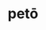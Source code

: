 ---
title: petō
meaning: to look for, to head for
ch: [five, mt, mt5thru7, ss, ss4, 7r, nineteen, twentyfour, 24rv]
pos: verb
inf: petere
secondppstem: pet
infend: ere
thirdpp: petīvī
fourthpp: petītus
conjugation: third
derivatives: petition, appetite
allmeanings: yes
six: y
---